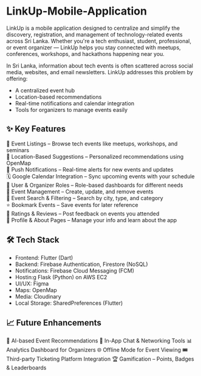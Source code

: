 # LinkUp-Mobile-Application

LinkUp is a mobile application designed to centralize and simplify the discovery, registration, and management of technology-related events across Sri Lanka. Whether you're a tech enthusiast, student, professional, or event organizer — LinkUp helps you stay connected with meetups, conferences, workshops, and hackathons happening near you.

In Sri Lanka, information about tech events is often scattered across social media, websites, and email newsletters. LinkUp addresses this problem by offering:
- A centralized event hub
- Location-based recommendations
- Real-time notifications and calendar integration
- Tools for organizers to manage events easily

## ✨ Key Features

📅 Event Listings – Browse tech events like meetups, workshops, and seminars  
📍 Location-Based Suggestions – Personalized recommendations using OpenMap  
🔔 Push Notifications – Real-time alerts for new events and updates  
🗓️ Google Calendar Integration – Sync upcoming events with your schedule  
👤 User & Organizer Roles – Role-based dashboards for different needs  
📝 Event Management – Create, update, and remove events  
🔎 Event Search & Filtering – Search by city, type, and category  
⭐ Bookmark Events – Save events for later reference  
💬 Ratings & Reviews – Post feedback on events you attended  
📄 Profile & About Pages – Manage your info and learn about the app

## 🛠️ Tech Stack

- Frontend: Flutter (Dart)
- Backend:	Firebase Authentication, Firestore (NoSQL)
- Notifications:	Firebase Cloud Messaging (FCM)
- Hostin:g	Flask (Python) on AWS EC2
- UI/UX:	Figma
- Maps:	OpenMap
- Media:	Cloudinary
- Local Storage:	SharedPreferences (Flutter)

## 📈 Future Enhancements

🧠 AI-based Event Recommendations
💬 In-App Chat & Networking Tools
📊 Analytics Dashboard for Organizers
🌐 Offline Mode for Event Viewing
🎟️ Third-party Ticketing Platform Integration
🏆 Gamification – Points, Badges & Leaderboards
